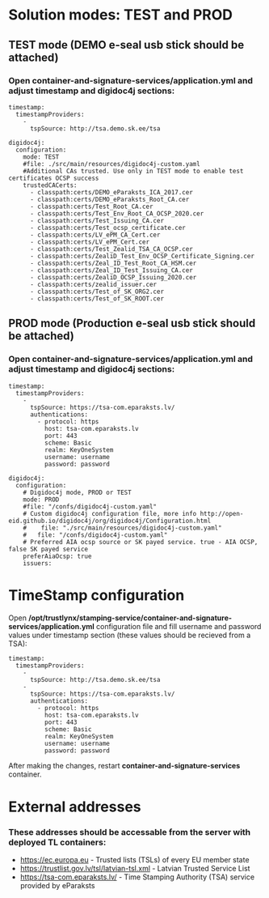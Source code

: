 # Solution modes: TEST and PROD
## TEST mode (DEMO e-seal usb stick should be attached)
### Open container-and-signature-services/application.yml and adjust timestamp and digidoc4j sections:
```
timestamp:
  timestampProviders:
    -
      tspSource: http://tsa.demo.sk.ee/tsa
```
```
digidoc4j:
  configuration:
    mode: TEST
    #file: ./src/main/resources/digidoc4j-custom.yaml
    #Additional CAs trusted. Use only in TEST mode to enable test certificates OCSP success
    trustedCACerts:
      - classpath:certs/DEMO_eParaksts_ICA_2017.cer
      - classpath:certs/DEMO_eParaksts_Root_CA.cer
      - classpath:certs/Test_Root_CA.cer
      - classpath:certs/Test_Env_Root_CA_OCSP_2020.cer
      - classpath:certs/Test_Issuing_CA.cer
      - classpath:certs/Test_ocsp_certificate.cer
      - classpath:certs/LV_ePM_CA_Cert.cer
      - classpath:certs/LV_ePM_Cert.cer
      - classpath:certs/Test_Zealid_TSA_CA_OCSP.cer
      - classpath:certs/ZealiD_Test_Env_OCSP_Certificate_Signing.cer
      - classpath:certs/Zeal_ID_Test_Root_CA_HSM.cer
      - classpath:certs/Zeal_ID_Test_Issuing_CA.cer
      - classpath:certs/ZealiD_OCSP_Issuing_2020.cer
      - classpath:certs/zealid_issuer.cer
      - classpath:certs/Test_of_SK_ORG2.cer
      - classpath:certs/Test_of_SK_ROOT.cer
```
## PROD mode (Production e-seal usb stick should be attached)
### Open container-and-signature-services/application.yml and adjust timestamp and digidoc4j sections:
```
timestamp:
  timestampProviders:
    -
      tspSource: https://tsa-com.eparaksts.lv/
      authentications:
        - protocol: https
          host: tsa-com.eparaksts.lv
          port: 443
          scheme: Basic
          realm: KeyOneSystem
          username: username
          password: password
```
```
digidoc4j:
  configuration:
    # Digidoc4j mode, PROD or TEST
    mode: PROD
    #file: "/confs/digidoc4j-custom.yaml"
    # Custom digidoc4j configuration file, more info http://open-eid.github.io/digidoc4j/org/digidoc4j/Configuration.html
    #    file: "./src/main/resources/digidoc4j-custom.yaml"
    #   file: "/confs/digidoc4j-custom.yaml"
    # Preferred AIA ocsp source or SK payed service. true - AIA OCSP, false SK payed service
    preferAiaOcsp: true
    issuers:
```


# TimeStamp configuration

Open **/opt/trustlynx/stamping-service/container-and-signature-services/application.yml** configuration file and fill username and password values under timestamp section (these values should be recieved from a TSA):

```
timestamp:
  timestampProviders:
    -
      tspSource: http://tsa.demo.sk.ee/tsa
    -
      tspSource: https://tsa-com.eparaksts.lv/
      authentications:
        - protocol: https
          host: tsa-com.eparaksts.lv
          port: 443
          scheme: Basic
          realm: KeyOneSystem
          username: username
          password: password
```
After making the changes, restart **container-and-signature-services** container.

# External addresses 

### These addresses should be accessable from the server with deployed TL containers:

- https://ec.europa.eu - Trusted lists (TSLs) of every EU member state
- https://trustlist.gov.lv/tsl/latvian-tsl.xml - Latvian Trusted Service List
- https://tsa-com.eparaksts.lv/ - Time Stamping Authority (TSA) service provided by eParaksts
